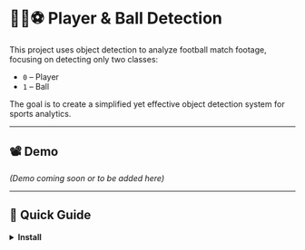 # 🏃‍♂️⚽ Player & Ball Detection

This project uses object detection to analyze football match footage, focusing on detecting only two classes:

- `0` – Player  
- `1` – Ball  

The goal is to create a simplified yet effective object detection system for sports analytics.

---

## 📽️ Demo

_(Demo coming soon or to be added here)_

---

## 🚀 Quick Guide

<details>
<summary><strong>Install</strong></summary>

```bash
git clone https://github.com/weijunnlim/Player-Ball-Detection.git
cd Player-Ball-Detection
pip install -r requirements.txt
</details>

<details><summary>Inference on video</summary>

To run the model on a video, run the following command: 
```
python main.py /path/to/video
```
The annotated video will be saved to "Football Object Detection/output" folder

</details>

<details> <summary><strong>Run Inference on Images</strong></summary>
```
cd datasets
python predict.py
```
This will annotate the images inside the datasets folder.

</details>

<details> <summary><strong>Validation Results</strong></summary>
```
python val.py
```
</details>

<details> <summary><strong>Train the Model</strong></summary>
```
python train.py
```
Make sure your dataset is properly annotated in YOLO format before training.
</details>

<details> <summary><strong>mAP50 Scores</strong></summary>
```
python results.py
```
This script displays the mAP@50 scores for both Player and Ball classes.

</details>

# Dataset Annotation

The original dataset contains 24 classes. This project simplifies them into two:

Class 1–22 → Player (0)
Class 23 → Ball (1)
To convert the dataset, run:





